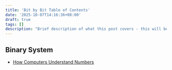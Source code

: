 ```yaml
---
title: 'Bit by Bit Table of Contents'
date: '2025-10-07T14:16:36+08:00'
draft: true
tags: []
description: "Brief description of what this post covers - this will be used as the summary"
---
```


## Binary System
- [How Computers Understand Numbers](/posts/bit-by-bit-how-computers-understand-numbers)
